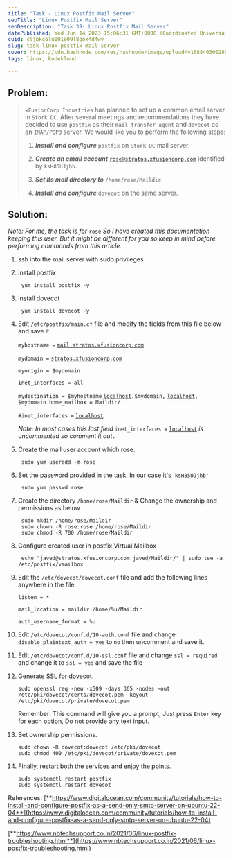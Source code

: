 ```yaml
---
title: "Task - Linux Postfix Mail Server"
seoTitle: "Linux Postfix Mail Server"
seoDescription: "Task 39- Linux Postfix Mail Server"
datePublished: Wed Jun 14 2023 15:06:31 GMT+0000 (Coordinated Universal Time)
cuid: cljbkc6lu001e09l8gox4d4wv
slug: task-linux-postfix-mail-server
cover: https://cdn.hashnode.com/res/hashnode/image/upload/v1688403002899/80da7382-4729-48dd-85ca-5b9867081ac8.png
tags: linux, kodekloud

---
```


## **Problem:**

> `xFusionCorp Industries` has planned to set up a common email server in `Stork DC`. After several meetings and recommendations they have decided to use `postfix` as their `mail transfer agent` and `dovecot` as an `IMAP/POP3` server. We would like you to perform the following steps:
> 
> 1. ***Install and configure*** `postfix` on `Stork DC` mail server.
>     
> 2. ***Create an email account*** [`rose@stratos.xfusioncorp.com`](mailto:rose@stratos.xfusioncorp.com) identified by `ksH85UJjhb`.
>     
> 3. ***Set its mail directory to*** `/home/rose/Maildir`.
>     
> 4. ***Install and configure*** `dovecot` on the same server.
>     

## Solution:

*Note: For me, the task is for* `rose` *So I have created this documentation keeping this user. But it might be different for you so keep in mind before performing commands from this article.*

1. ssh into the mail server with sudo privileges
    
2. install postfix
    
    ```plaintext
     yum install postfix -y
    ```
    
3. install dovecot
    
    ```plaintext
     yum install dovecot -y
    ```
    
4. Edit `/etc/postfix/main.cf` file and modify the fields from this file below and save it.
    
    `myhostname =` [`mail.stratos.xfusioncorp.com`](http://mail.stratos.xfusioncorp.com)
    
    `mydomain =` [`stratos.xfusioncorp.com`](http://stratos.xfusioncorp.com)
    
    `myorigin = $mydomain`
    
    `inet_interfaces = all`
    
    `mydestination = $myhostname` [`localhost`](http://localhost)`.$mydomain,` [`localhost`](http://localhost)`, $mydomain home_mailbox = Maildir/`
    
    `#inet_interfaces =` [`localhost`](http://localhost)
    
    *Note: In most cases this last field* `inet_interfaces =` [`localhost`](http://localhost) *is uncommented so comment it out*`.`
    
5. Create the mail user account which rose.
    
    ```plaintext
     sudo yum useradd -m rose
    ```
    
6. Set the password provided in the task. In our case it's '`ksH85UJjhb'`
    
    ```plaintext
     sudo yum passwd rose
    ```
    
7. Create the directory `/home/rose/Maildir` & Change the ownership and permissions as below
    
    ```plaintext
     sudo mkdir /home/rose/Maildir
     sudo chown -R rose:rose /home/rose/Maildir
     sudo chmod -R 700 /home/rose/Maildir
    ```
    
8. Configure created user in postfix Virtual Mailbox
    
    ```plaintext
     echo "javed@stratos.xfusioncorp.com javed/Maildir/" | sudo tee -a /etc/postfix/vmailbox
    ```
    
9. Edit the `/etc/dovecot/dovecot.conf` file and add the following lines anywhere in the file.
    
    `listen = *`
    
    `mail_location = maildir:/home/%u/Maildir`
    
    `auth_username_format = %u`
    
10. Edit `/etc/dovecot/conf.d/10-auth.conf` file and change `disable_plaintext_auth = yes` to `no` then uncomment and save it.
    
11. Edit `/etc/dovecot/conf.d/10-ssl.conf` file and change `ssl = required` and change it to `ssl = yes` and save the file
    
12. Generate SSL for dovecot.
    
    ```plaintext
    sudo openssl req -new -x509 -days 365 -nodes -out /etc/pki/dovecot/certs/dovecot.pem -keyout /etc/pki/dovecot/private/dovecot.pem
    ```
    
    Remember: This command will give you a prompt, Just press `Enter` key for each option, Do not provide any text input.
    
13. Set ownership permissions.
    
    ```plaintext
    sudo chown -R dovecot:dovecot /etc/pki/dovecot
    sudo chmod 400 /etc/pki/dovecot/private/dovecot.pem
    ```
    
14. Finally, restart both the services and enjoy the points.
    
    ```plaintext
    sudo systemctl restart postfix
    sudo systemctl restart dovecot
    ```
    

References: [**https://www.digitalocean.com/community/tutorials/how-to-install-and-configure-postfix-as-a-send-only-smtp-server-on-ubuntu-22-04**](https://www.digitalocean.com/community/tutorials/how-to-install-and-configure-postfix-as-a-send-only-smtp-server-on-ubuntu-22-04)

[**https://www.nbtechsupport.co.in/2021/06/linux-postfix-troubleshooting.html**](https://www.nbtechsupport.co.in/2021/06/linux-postfix-troubleshooting.html)